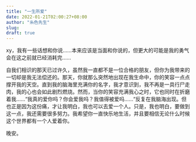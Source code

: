 ```yaml
---
title: "一生所爱"
date: 2022-01-21T02:00:27+08:00
author: "糸色先生"
slug: 
draft: true
---
```



xy，我有一些话想和你说……本来应该是当面和你说的，但更大的可能是我的勇气会在这之前就已经消耗完……

自我们相识的那天已过许久，虽然我一直都不是一位合格的朋友，但你为我带来的一切却是我无法偿还的。那天，你就那么突然地出现在我生命中，你的笑容一点点撑开我的天空。直到我的脑海里充满你的名字，我才意识到，我不再是一具行尸走肉，我的心也会如此剧烈燃烧。然而，当你的笑容充满我心之时，它也同时在折磨着我……“我真的爱你吗？你会爱我吗？我值得被爱吗……“反复在我脑海出现。但也正是因为这份痛，才让我明白，我也可以去爱一个人。只是，我也明白，要做到这一点，我还需要很多努力。我希望你一直快乐地生活，并且要相信无论什么时候这个世界都有一个人爱着你。

晚安。


